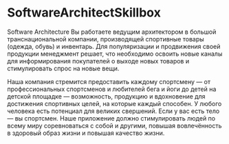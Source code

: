 # SoftwareArchitectSkillbox
Software Architecture
Вы работаете ведущим архитектором в большой транснациональной компании, производящей спортивные товары (одежда, обувь) и инвентарь. 
Для популяризации и продвижения своей продукции менеджмент решает, что необходимо освоить новые каналы для информирования покупателей о выходе новых товаров и стимулировать спрос на новые вещи. 

Наша компания стремится предоставить каждому спортсмену — от профессиональных спортсменов и любителей бега и йоги до детей на детской площадке — возможность, 
продукцию и вдохновение для достижения спортивных целей, на которые каждый способен. У любого человека есть потенциал для великих свершений. 
Если у вас есть тело — вы спортсмен. 
Наше приложение должно стимулировать людей по всему миру соревноваться с собой и другими, повышая вовлечённость в здоровый образ жизни и повышая качество жизни. 
